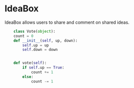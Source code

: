 
# IdeaBox

IdeaBox allows users to share and comment on shared ideas.
~~~Python
	class Vote(object):
    count = 0
    def __init__(self, up, down):
        self.up = up
        self.down = down


    def vote(self):
        if self.up == True:
            count += 1
        else:
            count -= 1
~~~
              